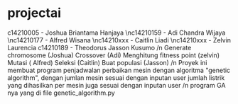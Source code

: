 # projectai

c14210005 - Joshua Briantama Hanjaya
\nc14210159 - Adi Chandra Wijaya
\nc14210177 - Alfred Wisana
\nc14210xxx - Caitlin Liadi
\nc14210xxx - Zelvin Laurencia
c14210189 - Theodorus Jasson Kusumo
/n
Generate chromosome (Joshua)
Crossover (Adi)
Menghitung fitness point (zelvin)
Mutasi ( Alfred)
Seleksi (Caitlin)
Buat populasi (Jasson) 
/n
Proyek ini membuat program penjadwalan perbaikan mesin dengan algoritma "genetic algorithm", dengan jumlan mesin sesuai dengan inputan user
jumlah listrik yang dihasilkan per mesin juga sesuai dengan inputan user
/n
program GA nya yang di file genetic_algorithm.py
